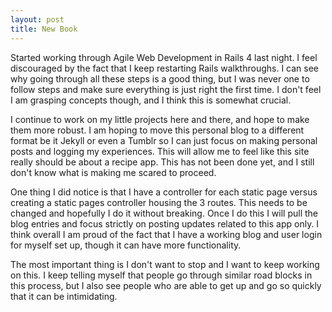 ```yaml
---
layout: post
title: New Book
---
```


Started working through Agile Web Development in Rails 4 last night. I feel discouraged by the fact that I keep restarting Rails walkthroughs. I can see why going through all these steps is a good thing, but I was never one to follow steps and make sure everything is just right the first time. I don't feel I am grasping concepts though, and I think this is somewhat crucial.

I continue to work on my little projects here and there, and hope to make them more robust. I am hoping to move this personal blog to a different format be it Jekyll or even a Tumblr so I can just focus on making personal posts and logging my experiences. This will allow me to feel like this site really should be about a recipe app. This has not been done yet, and I still don't know what is making me scared to proceed.

One thing I did notice is that I have a controller for each static page versus creating a static pages controller housing the 3 routes. This needs to be changed and hopefully I do it without breaking. Once I do this I will pull the blog entries and focus strictly on posting updates related to this app only. I think overall I am proud of the fact that I have a working blog and user login for myself set up, though it can have more functionality.

The most important thing is I don't want to stop and I want to keep working on this. I keep telling myself that people go through similar road blocks in this process, but I also see people who are able to get up and go so quickly that it can be intimidating.